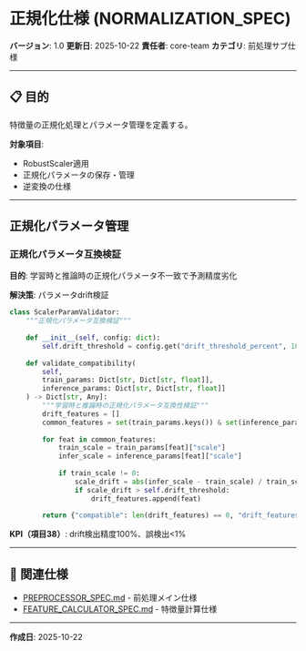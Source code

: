 # 正規化仕様 (NORMALIZATION_SPEC)

**バージョン**: 1.0
**更新日**: 2025-10-22
**責任者**: core-team
**カテゴリ**: 前処理サブ仕様

---

## 📋 目的

特徴量の正規化処理とパラメータ管理を定義する。

**対象項目**:
- RobustScaler適用
- 正規化パラメータの保存・管理
- 逆変換の仕様

---

## 正規化パラメータ管理

### 正規化パラメータ互換検証

**目的**: 学習時と推論時の正規化パラメータ不一致で予測精度劣化

**解決策**: パラメータdrift検証

```python
class ScalerParamValidator:
    """正規化パラメータ互換検証"""
    
    def __init__(self, config: dict):
        self.drift_threshold = config.get("drift_threshold_percent", 10.0)
    
    def validate_compatibility(
        self,
        train_params: Dict[str, Dict[str, float]],
        inference_params: Dict[str, Dict[str, float]]
    ) -> Dict[str, Any]:
        """学習時と推論時の正規化パラメータ互換性検証"""
        drift_features = []
        common_features = set(train_params.keys()) & set(inference_params.keys())
        
        for feat in common_features:
            train_scale = train_params[feat]["scale"]
            infer_scale = inference_params[feat]["scale"]
            
            if train_scale != 0:
                scale_drift = abs(infer_scale - train_scale) / train_scale * 100
                if scale_drift > self.drift_threshold:
                    drift_features.append(feat)
        
        return {"compatible": len(drift_features) == 0, "drift_features": drift_features}
```

**KPI（項目38）**: drift検出精度100%、誤検出<1%


---

## 🔗 関連仕様

- [PREPROCESSOR_SPEC.md](../PREPROCESSOR_SPEC.md) - 前処理メイン仕様
- [FEATURE_CALCULATOR_SPEC.md](../FEATURE_CALCULATOR_SPEC.md) - 特徴量計算仕様

---

**作成日**: 2025-10-22
